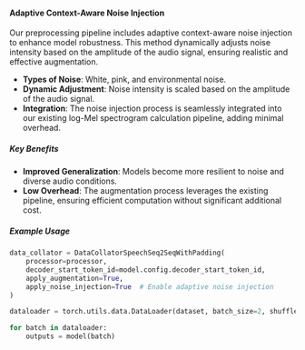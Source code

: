 #### Adaptive Context-Aware Noise Injection

Our preprocessing pipeline includes adaptive context-aware noise injection to enhance model robustness. This method dynamically adjusts noise intensity based on the amplitude of the audio signal, ensuring realistic and effective augmentation.

- **Types of Noise**: White, pink, and environmental noise.
- **Dynamic Adjustment**: Noise intensity is scaled based on the amplitude of the audio signal.
- **Integration**: The noise injection process is seamlessly integrated into our existing log-Mel spectrogram calculation pipeline, adding minimal overhead.

##### Key Benefits

- **Improved Generalization**: Models become more resilient to noise and diverse audio conditions.
- **Low Overhead**: The augmentation process leverages the existing pipeline, ensuring efficient computation without significant additional cost.

##### Example Usage

```python
data_collator = DataCollatorSpeechSeq2SeqWithPadding(
    processor=processor,
    decoder_start_token_id=model.config.decoder_start_token_id,
    apply_augmentation=True,
    apply_noise_injection=True  # Enable adaptive noise injection
)

dataloader = torch.utils.data.DataLoader(dataset, batch_size=2, shuffle=True, collate_fn=data_collator)

for batch in dataloader:
    outputs = model(batch)
